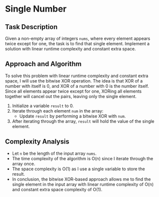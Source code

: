 # Single Number

## Task Description
Given a non-empty array of integers `nums`, where every element appears twice except for one, the task is to find that single element. Implement a solution with linear runtime complexity and constant extra space.

## Approach and Algorithm
To solve this problem with linear runtime complexity and constant extra space, I will use the bitwise XOR operation. The idea is that XOR of a number with itself is 0, and XOR of a number with 0 is the number itself. Since all elements appear twice except for one, XORing all elements together will cancel out the pairs, leaving only the single element.

1. Initialize a variable `result` to 0.
2. Iterate through each element `num` in the array:
   - Update `result` by performing a bitwise XOR with `num`.
3. After iterating through the array, `result` will hold the value of the single element.

## Complexity Analysis
- Let `n` be the length of the input array `nums`.
- The time complexity of the algorithm is O(n) since I iterate through the array once.
- The space complexity is O(1) as I use a single variable to store the result.
- In conclusion, the bitwise XOR-based approach allows me to find the single element in the input array with linear runtime complexity of O(n) and constant extra space complexity of O(1).


